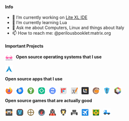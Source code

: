 <!-- SHIELDS -->
<!-- http://shields.io -->

<!-- #### Open source hardware that I use -->
<!-- [<img align="left" alt="MNT Reform Next" width="26px" src="./icons/mnt-reform-next.svg" style="padding-right:10px;" />][mnt-reform-next] -->

#### Info

- 🔭 I’m currently working on [Lite XL IDE](https://github.com/PerilousBooklet/lite-xl-ide)
- 🌱 I’m currently learning Lua
- 💬 Ask me about Computers, Linux and things about Italy
- 📫 How to reach me: @perilousbooklet:matrix.org

#### Important Projects

[<img align="left" alt="Awesome" width="26px" src="./icons/awesome.svg" style="padding-right:10px;" />][awesome]

#### Open source operating systems that I use

[<img align="left" alt="Arch Linux" width="26px" src="./icons/arch.svg" style="padding-right:10px;" />][arch]

<br />

#### Open source apps that I use

[<img align="left" alt="Firefox" width="26px" src="./icons/firefox.svg" style="padding-right:10px;" />][firefox]
[<img align="left" alt="Thunderbird" width="26px" src="./icons/thunderbird.svg" style="padding-right:10px;" />][thunderbird]
[<img align="left" alt="KeepassXC" width="26px" src="./icons/keepassxc.svg" style="padding-right:10px;" />][keepassxc]
[<img align="left" alt="Element Desktop" width="26px" src="./icons/element-desktop-bin.svg" style="padding-right:10px;" />][element-desktop]
[<img align="left" alt="Zulip" width="26px" src="./icons/zulip.svg" style="padding-right:10px;" />][zulip]
[<img align="left" alt="FreeTube" width="26px" src="./icons/freetube-bin.svg" style="padding-right:10px;" />][freetube]
[<img align="left" alt="Xournal++" width="26px" src="./icons/xournalpp.svg" style="padding-right:10px;" />][xournalpp]
[<img align="left" alt="Lite XL" width="26px" src="./icons/lite-xl.svg" style="padding-right:10px;" />][lite-xl]
[<img align="left" alt="Lutris" width="26px" src="./icons/lutris.svg" style="padding-right:10px;" />][lutris]
[<img align="left" alt="Heroic Games Launcher" width="26px" src="./icons/heroic-games-launcher.svg" style="padding-right:10px;" />][heroic-games-launcher]
[<img align="left" alt="Prismlauncher" width="26px" src="./icons/prismlauncher.svg" style="padding-right:10px;" />][prismlauncher]

<!-- [<img align="left" alt="GIMP" width="26px" src="./icons/gimp.svg" style="padding-right:10px;" />][gimp] -->
<!-- [<img align="left" alt="Inkscape" width="26px" src="./icons/inkscape.svg" style="padding-right:10px;" />][inkscape] -->
<!-- [<img align="left" alt="Krita" width="26px" src="./icons/krita.svg" style="padding-right:10px;" />][krita] -->
<!-- [<img align="left" alt="Blender" width="26px" src="./icons/blender.svg" style="padding-right:10px;" />][blender] -->
<!-- [<img align="left" alt="Material Maker" width="26px" src="./icons/material-maker.svg" style="padding-right:10px;" />][material-maker] -->
<!-- [<img align="left" alt="Godot" width="26px" src="./icons/godot.svg" style="padding-right:10px;" />][godot] -->
<!-- [<img align="left" alt="Olive" width="26px" src="./icons/olive.svg" style="padding-right:10px;" />][olive] -->
<!-- [<img align="left" alt="Natron" width="26px" src="./icons/natron.svg" style="padding-right:10px;" />][natron] -->
<!-- [<img align="left" alt="OBS Studio" width="26px" src="./icons/obs.svg" style="padding-right:10px;" />][obs] -->
<!-- [<img align="left" alt="Tenacity" width="26px" src="./icons/tenacity.svg" style="padding-right:10px;" />][tenacity] -->
<!-- [<img align="left" alt="Ardour" width="26px" src="./icons/ardour.svg" style="padding-right:10px;" />][ardour] -->
<!-- [<img align="left" alt="LMMS" width="26px" src="./icons/lmms.svg" style="padding-right:10px;" />][lmms] -->

<!-- [<img align="left" alt="OpenSCAD" width="26px" src="./icons/openscad.svg" style="padding-right:10px;" />][openscad] -->
<!-- [<img align="left" alt="FreeCAD" width="26px" src="./icons/freecad.svg" style="padding-right:10px;" />][freecad] -->
<!-- [<img align="left" alt="KiCAD" width="26px" src="./icons/kicad.svg" style="padding-right:10px;" />][kicad] -->


<br />

#### Open source games that are actually good

[<img align="left" alt="Mindustry" width="26px" src="./icons/mindustry.svg" style="padding-right:10px;" />][mindustry]
[<img align="left" alt="Veloren" width="26px" src="./icons/veloren.svg" style="padding-right:10px;" />][veloren]
[<img align="left" alt="0AD" width="26px" src="./icons/0ad.svg" style="padding-right:10px;" />][0ad]
[<img align="left" alt="Xonotic" width="26px" src="./icons/xonotic.svg" style="padding-right:10px;" />][xonotic]
[<img align="left" alt="SuperTuxKart" width="26px" src="./icons/supertuxkart.svg" style="padding-right:10px;" />][supertuxkart]
[<img align="left" alt="Battle for Wesnoth" width="26px" src="./icons/wesnoth.svg" style="padding-right:10px;" />][wesnoth]
[<img align="left" alt="Warzone2100" width="26px" src="./icons/warzone2100.svg" style="padding-right:10px;" />][warzone2100]
[<img align="left" alt="Flightgear" width="26px" src="./icons/flightgear.svg" style="padding-right:10px;" />][flightgear]
[<img align="left" alt="Shattered Pixel Dungeon" width="26px" src="./icons/shattered-pixel-dungeon.svg" style="padding-right:10px;" />][shattered-pixel-dungeon]
[<img align="left" alt="Rigs of Rods" width="26px" src="./icons/rigsofrods.svg" style="padding-right:10px;" />][rigsofrods]

<!-- Bibliography -->

<!-- Operating systems -->
[arch]: https://archlinux.org/
[linux-mint]: https://www.linuxmint.com/

<!-- Apps -->
[firefox]: https://www.mozilla.org/en-US/firefox/new/
[thunderbird]: https://www.thunderbird.net/en-US/
[keepassxc]: https://keepassxc.org/
[element-desktop]: https://element.io/
[zulip]: https://zulip.com/
[freetube]: https://freetubeapp.io/
[xournalpp]: https://xournalpp.github.io/
[lite-xl]: https://lite-xl.com/
[lutris]: https://lutris.net/
[heroic-games-launcher]: https://heroicgameslauncher.com/
[prismlauncher]: https://prismlauncher.org/

[gimp]: https://www.gimp.org/
[inkscape]: https://inkscape.org/
[krita]: https://krita.org/en/
[blender]: https://www.blender.org/
[material-maker]: https://www.materialmaker.org/
[godot]: https://godotengine.org/
[olive]: https://www.olivevideoeditor.org/
[natron]: https://natrongithub.github.io/
[obs]: https://obsproject.com/
[tenacity]: https://tenacityaudio.org/
[ardour]: https://ardour.org/
[lmms]: https://lmms.io/

[openscad]: https://openscad.org/
[freecad]: https://openscad.org/
[kicad]: https://openscad.org/

[mindustry]: https://mindustrygame.github.io/
[veloren]: https://veloren.net/
[0ad]: https://play0ad.com/
[xonotic]: https://xonotic.org/
[supertuxkart]: https://supertuxkart.net/Main_Page
[wesnoth]: https://www.wesnoth.org/
[warzone2100]: https://wz2100.net/
[flightgear]: https://www.flightgear.org/
[rigsofrods]: https://rigsofrods.org/
[shattered-pixel-dungeon]: https://shatteredpixel.com/shatteredpd/

[awesome]: https://github.com/sindresorhus/awesome
